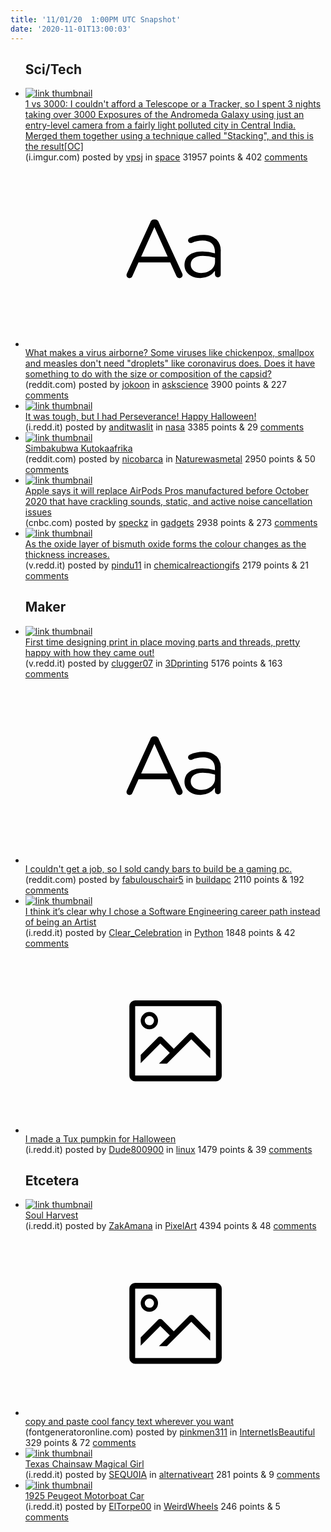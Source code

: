 ```yaml
---
title: '11/01/20  1:00PM UTC Snapshot'
date: '2020-11-01T13:00:03'
---
```

<ul>
<h2>Sci/Tech</h2>

<li><a href='https://i.imgur.com/Dh6f1Pk.jpg'><img src='https://b.thumbs.redditmedia.com/1I0XFLKIdnUEYd9KCS6PaUkm-yYPaBO1jTb6yCAvOEc.jpg' alt='link thumbnail'></a><div><div class='linkTitle'><a href='https://i.imgur.com/Dh6f1Pk.jpg'>1 vs 3000: I couldn't afford a Telescope or a Tracker, so I spent 3 nights taking over 3000 Exposures of the Andromeda Galaxy using just an entry-level camera from a fairly light polluted city in Central India. Merged them together using a technique called "Stacking", and this is the result[OC]</a></div>(i.imgur.com) posted by <a href='https://www.reddit.com/user/vpsj'>vpsj</a> in <a href='https://www.reddit.com/r/space'>space</a> 31957 points & 402 <a href='https://www.reddit.com/r/space/comments/jlswsy/1_vs_3000_i_couldnt_afford_a_telescope_or_a/'>comments</a></div></li>

<li><a href='https://www.reddit.com/r/askscience/comments/jll56t/what_makes_a_virus_airborne_some_viruses_like/'><svg version='1.1' viewBox='-34 -12 104 64' preserveAspectRatio='xMidYMid slice' xmlns='http://www.w3.org/2000/svg' xmlns:xlink='http://www.w3.org/1999/xlink'>
    <title>text link thumbnail</title>
    <path d='M12.19,8.84a1.45,1.45,0,0,0-1.4-1h-.12a1.46,1.46,0,0,0-1.42,1L1.14,26.56a1.29,1.29,0,0,0-.14.59,1,1,0,0,0,1,1,1.12,1.12,0,0,0,1.08-.77l2.08-4.65h11l2.08,4.59a1.24,1.24,0,0,0,1.12.83,1.08,1.08,0,0,0,1.08-1.08,1.64,1.64,0,0,0-.14-.57ZM6.08,20.71l4.59-10.22,4.6,10.22Z'>
    </path>
    <path d='M32.24,14.78A6.35,6.35,0,0,0,27.6,13.2a11.36,11.36,0,0,0-4.7,1,1,1,0,0,0-.58.89,1,1,0,0,0,.94.92,1.23,1.23,0,0,0,.39-.08,8.87,8.87,0,0,1,3.72-.81c2.7,0,4.28,1.33,4.28,3.92v.5a15.29,15.29,0,0,0-4.42-.61c-3.64,0-6.14,1.61-6.14,4.64v.05c0,2.95,2.7,4.48,5.37,4.48a6.29,6.29,0,0,0,5.19-2.48V26.9a1,1,0,0,0,1,1,1,1,0,0,0,1-1.06V19A5.71,5.71,0,0,0,32.24,14.78Zm-.56,7.7c0,2.28-2.17,3.89-4.81,3.89-1.94,0-3.61-1.06-3.61-2.86v-.06c0-1.8,1.5-3,4.2-3a15.2,15.2,0,0,1,4.22.61Z'>
    </path>
    </svg></a><div><div class='linkTitle'><a href='https://www.reddit.com/r/askscience/comments/jll56t/what_makes_a_virus_airborne_some_viruses_like/'>What makes a virus airborne? Some viruses like chickenpox, smallpox and measles don't need "droplets" like coronavirus does. Does it have something to do with the size or composition of the capsid?</a></div>(reddit.com) posted by <a href='https://www.reddit.com/user/jokoon'>jokoon</a> in <a href='https://www.reddit.com/r/askscience'>askscience</a> 3900 points & 227 <a href='https://www.reddit.com/r/askscience/comments/jll56t/what_makes_a_virus_airborne_some_viruses_like/'>comments</a></div></li>

<li><a href='https://i.redd.it/6tr4dblzmgw51.jpg'><img src='https://a.thumbs.redditmedia.com/RlKLB8dbyG6J7Z5O33nmYIoFKwBLnEBxGg_YIGgmt20.jpg' alt='link thumbnail'></a><div><div class='linkTitle'><a href='https://i.redd.it/6tr4dblzmgw51.jpg'>It was tough, but I had Perseverance! Happy Halloween!</a></div>(i.redd.it) posted by <a href='https://www.reddit.com/user/anditwaslit'>anditwaslit</a> in <a href='https://www.reddit.com/r/nasa'>nasa</a> 3385 points & 29 <a href='https://www.reddit.com/r/nasa/comments/jllq67/it_was_tough_but_i_had_perseverance_happy/'>comments</a></div></li>

<li><a href='https://www.reddit.com/gallery/jlu8u2'><img src='https://b.thumbs.redditmedia.com/DCn2C3f6Ul_Vo0CHfr5ouNImuf4x-SGKUziQi8LDjCs.jpg' alt='link thumbnail'></a><div><div class='linkTitle'><a href='https://www.reddit.com/gallery/jlu8u2'>Simbakubwa Kutokaafrika</a></div>(reddit.com) posted by <a href='https://www.reddit.com/user/nicobarca'>nicobarca</a> in <a href='https://www.reddit.com/r/Naturewasmetal'>Naturewasmetal</a> 2950 points & 50 <a href='https://www.reddit.com/r/Naturewasmetal/comments/jlu8u2/simbakubwa_kutokaafrika/'>comments</a></div></li>

<li><a href='https://www.cnbc.com/2020/10/30/apple-airpods-pro-static-problems-confirmed-apple-will-replace-for-free.html'><img src='https://a.thumbs.redditmedia.com/oIiToFMdnSJJ4aXM5EuyFaMPjYO82KWNf-eBVek1uK0.jpg' alt='link thumbnail'></a><div><div class='linkTitle'><a href='https://www.cnbc.com/2020/10/30/apple-airpods-pro-static-problems-confirmed-apple-will-replace-for-free.html'>Apple says it will replace AirPods Pros manufactured before October 2020 that have crackling sounds, static, and active noise cancellation issues</a></div>(cnbc.com) posted by <a href='https://www.reddit.com/user/speckz'>speckz</a> in <a href='https://www.reddit.com/r/gadgets'>gadgets</a> 2938 points & 273 <a href='https://www.reddit.com/r/gadgets/comments/jlkp5f/apple_says_it_will_replace_airpods_pros/'>comments</a></div></li>

<li><a href='https://v.redd.it/wd12q2q6few51'><img src='https://b.thumbs.redditmedia.com/r6WmS6sWg6naQi9iZwyNayrX9GC1UF7vb3q-HXrAWyo.jpg' alt='link thumbnail'></a><div><div class='linkTitle'><a href='https://v.redd.it/wd12q2q6few51'>As the oxide layer of bismuth oxide forms the colour changes as the thickness increases.</a></div>(v.redd.it) posted by <a href='https://www.reddit.com/user/pindu11'>pindu11</a> in <a href='https://www.reddit.com/r/chemicalreactiongifs'>chemicalreactiongifs</a> 2179 points & 21 <a href='https://www.reddit.com/r/chemicalreactiongifs/comments/jlrvo7/as_the_oxide_layer_of_bismuth_oxide_forms_the/'>comments</a></div></li>

<h2>Maker</h2>

<li><a href='https://v.redd.it/dt65r8c8hgw51'><img src='https://b.thumbs.redditmedia.com/rTHDEGv6-alvLpIdJHoWv42Codp-oBbMXg2tjB3LNlA.jpg' alt='link thumbnail'></a><div><div class='linkTitle'><a href='https://v.redd.it/dt65r8c8hgw51'>First time designing print in place moving parts and threads, pretty happy with how they came out!</a></div>(v.redd.it) posted by <a href='https://www.reddit.com/user/clugger07'>clugger07</a> in <a href='https://www.reddit.com/r/3Dprinting'>3Dprinting</a> 5176 points & 163 <a href='https://www.reddit.com/r/3Dprinting/comments/jll67g/first_time_designing_print_in_place_moving_parts/'>comments</a></div></li>

<li><a href='https://www.reddit.com/r/buildapc/comments/jlx3xq/i_couldnt_get_a_job_so_i_sold_candy_bars_to_build/'><svg version='1.1' viewBox='-34 -12 104 64' preserveAspectRatio='xMidYMid slice' xmlns='http://www.w3.org/2000/svg' xmlns:xlink='http://www.w3.org/1999/xlink'>
    <title>text link thumbnail</title>
    <path d='M12.19,8.84a1.45,1.45,0,0,0-1.4-1h-.12a1.46,1.46,0,0,0-1.42,1L1.14,26.56a1.29,1.29,0,0,0-.14.59,1,1,0,0,0,1,1,1.12,1.12,0,0,0,1.08-.77l2.08-4.65h11l2.08,4.59a1.24,1.24,0,0,0,1.12.83,1.08,1.08,0,0,0,1.08-1.08,1.64,1.64,0,0,0-.14-.57ZM6.08,20.71l4.59-10.22,4.6,10.22Z'>
    </path>
    <path d='M32.24,14.78A6.35,6.35,0,0,0,27.6,13.2a11.36,11.36,0,0,0-4.7,1,1,1,0,0,0-.58.89,1,1,0,0,0,.94.92,1.23,1.23,0,0,0,.39-.08,8.87,8.87,0,0,1,3.72-.81c2.7,0,4.28,1.33,4.28,3.92v.5a15.29,15.29,0,0,0-4.42-.61c-3.64,0-6.14,1.61-6.14,4.64v.05c0,2.95,2.7,4.48,5.37,4.48a6.29,6.29,0,0,0,5.19-2.48V26.9a1,1,0,0,0,1,1,1,1,0,0,0,1-1.06V19A5.71,5.71,0,0,0,32.24,14.78Zm-.56,7.7c0,2.28-2.17,3.89-4.81,3.89-1.94,0-3.61-1.06-3.61-2.86v-.06c0-1.8,1.5-3,4.2-3a15.2,15.2,0,0,1,4.22.61Z'>
    </path>
    </svg></a><div><div class='linkTitle'><a href='https://www.reddit.com/r/buildapc/comments/jlx3xq/i_couldnt_get_a_job_so_i_sold_candy_bars_to_build/'>I couldn't get a job, so I sold candy bars to build be a gaming pc.</a></div>(reddit.com) posted by <a href='https://www.reddit.com/user/fabulouschair5'>fabulouschair5</a> in <a href='https://www.reddit.com/r/buildapc'>buildapc</a> 2110 points & 192 <a href='https://www.reddit.com/r/buildapc/comments/jlx3xq/i_couldnt_get_a_job_so_i_sold_candy_bars_to_build/'>comments</a></div></li>

<li><a href='https://i.redd.it/9hswsxs1yiw51.jpg'><img src='https://b.thumbs.redditmedia.com/6ZNVeb-h9MMYZ26se3ItgHqzA5csFPjdNRpKVGqwjXc.jpg' alt='link thumbnail'></a><div><div class='linkTitle'><a href='https://i.redd.it/9hswsxs1yiw51.jpg'>I think it’s clear why I chose a Software Engineering career path instead of being an Artist</a></div>(i.redd.it) posted by <a href='https://www.reddit.com/user/Clear_Celebration'>Clear_Celebration</a> in <a href='https://www.reddit.com/r/Python'>Python</a> 1848 points & 42 <a href='https://www.reddit.com/r/Python/comments/jltffk/i_think_its_clear_why_i_chose_a_software/'>comments</a></div></li>

<li><a href='https://i.redd.it/vaxt6hnawhw51.jpg'><svg version='1.1' viewBox='-34 -14 104 64' preserveAspectRatio='xMidYMid meet' xmlns='http://www.w3.org/2000/svg' xmlns:xlink='http://www.w3.org/1999/xlink'>
    <title>link thumbnail</title>
    <path d='M32,4H4A2,2,0,0,0,2,6V30a2,2,0,0,0,2,2H32a2,2,0,0,0,2-2V6A2,2,0,0,0,32,4ZM4,30V6H32V30Z'></path>
    <path d='M8.92,14a3,3,0,1,0-3-3A3,3,0,0,0,8.92,14Zm0-4.6A1.6,1.6,0,1,1,7.33,11,1.6,1.6,0,0,1,8.92,9.41Z'></path>
    <path d='M22.78,15.37l-5.4,5.4-4-4a1,1,0,0,0-1.41,0L5.92,22.9v2.83l6.79-6.79L16,22.18l-3.75,3.75H15l8.45-8.45L30,24V21.18l-5.81-5.81A1,1,0,0,0,22.78,15.37Z'></path>
    </svg></a><div><div class='linkTitle'><a href='https://i.redd.it/vaxt6hnawhw51.jpg'>I made a Tux pumpkin for Halloween</a></div>(i.redd.it) posted by <a href='https://www.reddit.com/user/Dude800900'>Dude800900</a> in <a href='https://www.reddit.com/r/linux'>linux</a> 1479 points & 39 <a href='https://www.reddit.com/r/linux/comments/jlq4q9/i_made_a_tux_pumpkin_for_halloween/'>comments</a></div></li>

<h2>Etcetera</h2>

<li><a href='https://i.redd.it/wmq060n3jgw51.gif'><img src='https://b.thumbs.redditmedia.com/4a3EMr6n7a_blIHu8JdR7TsM7iKfHYU-iF-_VfjcryA.jpg' alt='link thumbnail'></a><div><div class='linkTitle'><a href='https://i.redd.it/wmq060n3jgw51.gif'>Soul Harvest</a></div>(i.redd.it) posted by <a href='https://www.reddit.com/user/ZakAmana'>ZakAmana</a> in <a href='https://www.reddit.com/r/PixelArt'>PixelArt</a> 4394 points & 48 <a href='https://www.reddit.com/r/PixelArt/comments/jllchy/soul_harvest/'>comments</a></div></li>

<li><a href='https://www.fontgeneratoronline.com/'><svg version='1.1' viewBox='-34 -14 104 64' preserveAspectRatio='xMidYMid meet' xmlns='http://www.w3.org/2000/svg' xmlns:xlink='http://www.w3.org/1999/xlink'>
    <title>link thumbnail</title>
    <path d='M32,4H4A2,2,0,0,0,2,6V30a2,2,0,0,0,2,2H32a2,2,0,0,0,2-2V6A2,2,0,0,0,32,4ZM4,30V6H32V30Z'></path>
    <path d='M8.92,14a3,3,0,1,0-3-3A3,3,0,0,0,8.92,14Zm0-4.6A1.6,1.6,0,1,1,7.33,11,1.6,1.6,0,0,1,8.92,9.41Z'></path>
    <path d='M22.78,15.37l-5.4,5.4-4-4a1,1,0,0,0-1.41,0L5.92,22.9v2.83l6.79-6.79L16,22.18l-3.75,3.75H15l8.45-8.45L30,24V21.18l-5.81-5.81A1,1,0,0,0,22.78,15.37Z'></path>
    </svg></a><div><div class='linkTitle'><a href='https://www.fontgeneratoronline.com/'>copy and paste cool fancy text wherever you want</a></div>(fontgeneratoronline.com) posted by <a href='https://www.reddit.com/user/pinkmen311'>pinkmen311</a> in <a href='https://www.reddit.com/r/InternetIsBeautiful'>InternetIsBeautiful</a> 329 points & 72 <a href='https://www.reddit.com/r/InternetIsBeautiful/comments/jm0pcf/copy_and_paste_cool_fancy_text_wherever_you_want/'>comments</a></div></li>

<li><a href='https://i.redd.it/57wwhz15igw51.png'><img src='https://b.thumbs.redditmedia.com/L2VqCNZjRIL56DKqpY4geFBN6HGq3elA9t74l8w2-Ak.jpg' alt='link thumbnail'></a><div><div class='linkTitle'><a href='https://i.redd.it/57wwhz15igw51.png'>Texas Chainsaw Magical Girl</a></div>(i.redd.it) posted by <a href='https://www.reddit.com/user/SEQU0IA'>SEQU0IA</a> in <a href='https://www.reddit.com/r/alternativeart'>alternativeart</a> 281 points & 9 <a href='https://www.reddit.com/r/alternativeart/comments/jll8xo/texas_chainsaw_magical_girl/'>comments</a></div></li>

<li><a href='https://i.redd.it/ussdgcycnfw51.jpg'><img src='https://a.thumbs.redditmedia.com/uINWgdWgZyE5cFPS9KqJp-H2eoDK9kBkN7PuVAo2Fd0.jpg' alt='link thumbnail'></a><div><div class='linkTitle'><a href='https://i.redd.it/ussdgcycnfw51.jpg'>1925 Peugeot Motorboat Car</a></div>(i.redd.it) posted by <a href='https://www.reddit.com/user/ElTorpe00'>ElTorpe00</a> in <a href='https://www.reddit.com/r/WeirdWheels'>WeirdWheels</a> 246 points & 5 <a href='https://www.reddit.com/r/WeirdWheels/comments/jliew8/1925_peugeot_motorboat_car/'>comments</a></div></li>

</ul>
